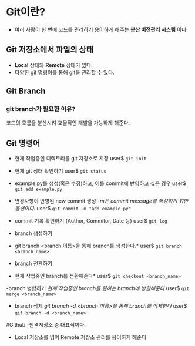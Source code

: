 # Git이란?
- 여러 사람이 한 번에 코드를 관리하기 용이하게 해주는 **분산 버전관리 시스템** 이다.


## Git 저장소에서 파일의 상태
- **Local** 상태와 **Remote** 상태가 있다.
- 다양한 git 명령어를 통해 git을 관리할 수 있다.

## Git Branch
### git branch가 필요한 이유?
코드의 흐름을 분산시켜 효율적인 개발을 가능하게 해준다.


## Git 명령어
- 현재 작업중인 디렉토리를 git 저장소로 지정
user$  `git init`

- 현재 git 상태 확인하기
user$ `git status`

- example.py를 생성(혹은 수정)하고, 이를 commit에 반영하고 싶은 경우
user$ `git add example.py`

- 변경사항이 반영된 new commit 생성
*-m은 commit message를 작성하기 위한 옵션이다.*
user$ `git commit -m "add example.py"`

- commit 기록 확인하기 (Author, Commitor, Date 등)
user$ `git log`

- branch 생성하기
* git branch <branch 이름>을 통해 branch를 생성한다.*
user$ `git branch <branch_name>`

- branch 전환하기
* 현재 작업중인 branch를 전환해준다*
user$ `git checkout <branch_name>`

-branch 병합하기
*현재 작업중인 branch를 원하는 branch에 병합해준다*
user$ `git merge <branch_name>`

- branch 삭제
*git branch -d <branch 이름>을 통해 branch를 삭제한다*
user$ `git branch -d <branch_name>`

#Github
-원격저장소 중 대표적이다.
- Local 저장소를 넘어 Remote 저장소 관리를 용이하게 해준다



